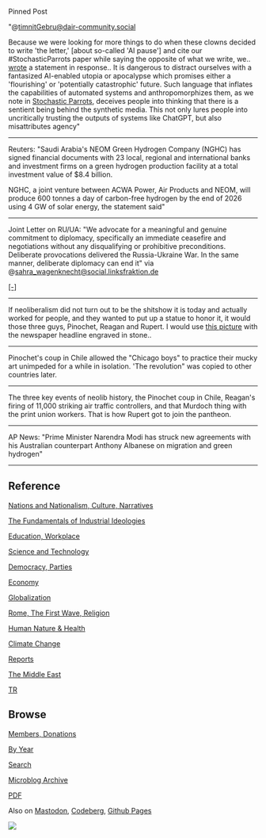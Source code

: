 Pinned Post

"@timnitGebru@dair-community.social

Because we were looking for more things to do when these clowns
decided to write 'the letter,' [about so-called 'AI pause'] and cite
our \#StochasticParrots paper while saying the opposite of what we
write, we.. [wrote](https://www.dair-institute.org/blog/letter-statement-March2023)
a statement in response.. It is dangerous to distract ourselves with a fantasized
AI-enabled utopia or apocalypse which promises either a 'flourishing' or
'potentially catastrophic' future. Such language that inflates the capabilities
of automated systems and anthropomorphizes them, as we note in [Stochastic Parrots](https://dl.acm.org/doi/abs/10.1145/3442188.3445922), 
deceives people into thinking that there is a sentient being behind the
synthetic media. This not only lures people into uncritically trusting
the outputs of systems like ChatGPT, but also misattributes agency"

---

Reuters: "Saudi Arabia's NEOM Green Hydrogen Company (NGHC) has signed
financial documents with 23 local, regional and international banks
and investment firms on a green hydrogen production facility at a
total investment value of $8.4 billion.

NGHC, a joint venture between ACWA Power, Air Products and NEOM, will
produce 600 tonnes a day of carbon-free hydrogen by the end of 2026
using 4 GW of solar energy, the statement said"

---

Joint Letter on RU/UA: "We advocate for a meaningful and genuine
commitment to diplomacy, specifically an immediate ceasefire and
negotiations without any disqualifying or prohibitive
preconditions. Deliberate provocations delivered the Russia-Ukraine
War. In the same manner, deliberate diplomacy can end it" via
@sahra_wagenknecht@social.linksfraktion.de

[[-]](https://eisenhowermedianetwork.org/russia-ukraine-war-peace/)

---

If neoliberalism did not turn out to be the shitshow it is today and
actually worked for people, and they wanted to put up a statue to
honor it, it would those three guys, Pinochet, Reagan and Rupert. I
would use [this picture](mbl/0119/2016/murdoch.jpg) with the newspaper
headline engraved in stone..

---

Pinochet's coup in Chile allowed the "Chicago boys" to practice their
mucky art unimpeded for a while in isolation. 'The revolution" was copied
to other countries later.

---

The three key events of neolib history, the Pinochet coup in Chile,
Reagan's firing of 11,000 striking air traffic controllers, and that
Murdoch thing with the print union workers. That is how Rupert got to
join the pantheon.

---

AP News: "Prime Minister Narendra Modi has struck new agreements with
his Australian counterpart Anthony Albanese on migration and green
hydrogen"

---

## Reference

[Nations and Nationalism, Culture, Narratives](0119/2013/02/nations-and-nationalism.html)

[The Fundamentals of Industrial Ideologies](0119/2011/04/fundamentals-of-industrial-ideologies.html)

[Education, Workplace](0119/2017/09/education-workplace.html)

[Science and Technology](0119/2018/09/science-technology.html)

[Democracy, Parties](0119/2016/11/democracy.html)

[Economy](2021/01/economy.html)

[Globalization](0119/2018/09/globalization.html)

[Rome, The First Wave, Religion](0119/2017/12/rome.html)

[Human Nature & Health](2020/07/human-nature.html)

[Climate Change](2022/01/climate.html)

[Reports](2021/01/reports.html)

[The Middle East](0119/2019/07/middleeast.html)

[TR](../tr/index.html)

## Browse

[Members, Donations](2022/08/members.html)

[By Year](years.html)

[Search](search.html)

[Microblog Archive](mbl/index.html)

[PDF](https://drive.google.com/uc?export=view&id=1FSi-1MnqXVq_PVTEXzzflwN8-7h92N_R)

Also on 
[Mastodon](https://masto.ai/@muratk3n),
[Codeberg](https://muratk5n.codeberg.page/en/),
[Github Pages](https://muratk5n.github.io/thirdwave/en/)

<img src='https://drive.google.com/uc?export=view&id=1zsIeciFSvlr-sWB84Tc0mfZ_NYqn9VQx'/> 



